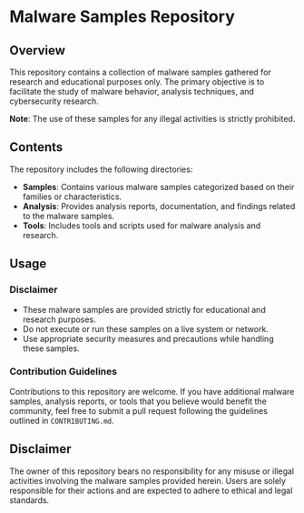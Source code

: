 # Malware Samples Repository

## Overview

This repository contains a collection of malware samples gathered for research and educational purposes only. The primary objective is to facilitate the study of malware behavior, analysis techniques, and cybersecurity research.

**Note**: The use of these samples for any illegal activities is strictly prohibited.

## Contents

The repository includes the following directories:

- **Samples**: Contains various malware samples categorized based on their families or characteristics.
- **Analysis**: Provides analysis reports, documentation, and findings related to the malware samples.
- **Tools**: Includes tools and scripts used for malware analysis and research.

## Usage

### Disclaimer

- These malware samples are provided strictly for educational and research purposes.
- Do not execute or run these samples on a live system or network.
- Use appropriate security measures and precautions while handling these samples.

### Contribution Guidelines

Contributions to this repository are welcome. If you have additional malware samples, analysis reports, or tools that you believe would benefit the community, feel free to submit a pull request following the guidelines outlined in `CONTRIBUTING.md`.

## Disclaimer

The owner of this repository bears no responsibility for any misuse or illegal activities involving the malware samples provided herein. Users are solely responsible for their actions and are expected to adhere to ethical and legal standards.

